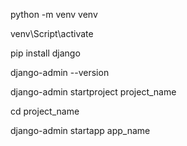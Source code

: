 python -m venv venv

venv\Script\activate

pip install django

django-admin --version

django-admin startproject project_name

cd project_name

django-admin startapp app_name
